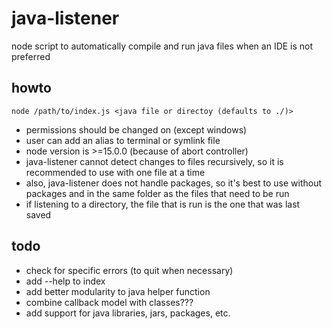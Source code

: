 # java-listener

node script to automatically compile and run java files when an IDE is not preferred

## howto

`node /path/to/index.js <java file or directoy (defaults to ./)>`

* permissions should be changed on (except windows)
* user can add an alias to terminal or symlink file
* node version is >=15.0.0 (because of abort controller)
* java-listener cannot detect changes to files recursively, so it is recommended to use with one file at a time
* also, java-listener does not handle packages, so it's best to use without packages and in the same folder as the files that need to be run
* if listening to a directory, the file that is run is the one that was last saved

## todo

* check for specific errors (to quit when necessary)
* add --help to index
* add better modularity to java helper function
* combine callback model with classes???
* add support for java libraries, jars, packages, etc.
